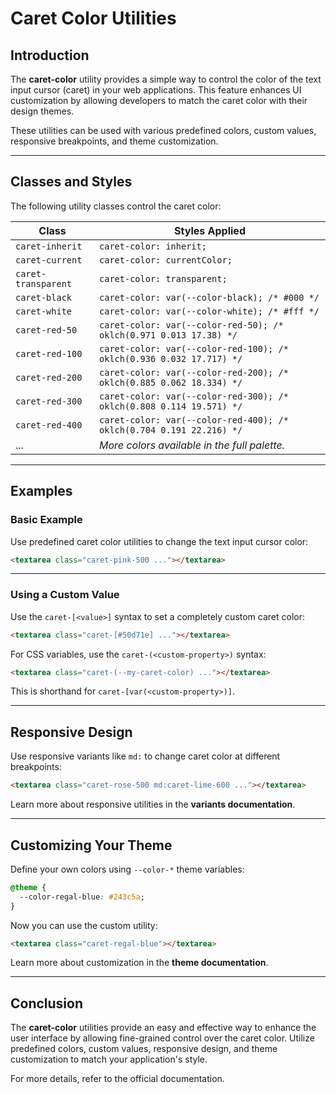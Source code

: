 # Caret Color Utilities

## Introduction
The **caret-color** utility provides a simple way to control the color of the text input cursor (caret) in your web applications. This feature enhances UI customization by allowing developers to match the caret color with their design themes.

These utilities can be used with various predefined colors, custom values, responsive breakpoints, and theme customization.

---

## Classes and Styles
The following utility classes control the caret color:

| Class | Styles Applied |
|--------|----------------------|
| `caret-inherit` | `caret-color: inherit;` |
| `caret-current` | `caret-color: currentColor;` |
| `caret-transparent` | `caret-color: transparent;` |
| `caret-black` | `caret-color: var(--color-black); /* #000 */` |
| `caret-white` | `caret-color: var(--color-white); /* #fff */` |
| `caret-red-50` | `caret-color: var(--color-red-50); /* oklch(0.971 0.013 17.38) */` |
| `caret-red-100` | `caret-color: var(--color-red-100); /* oklch(0.936 0.032 17.717) */` |
| `caret-red-200` | `caret-color: var(--color-red-200); /* oklch(0.885 0.062 18.334) */` |
| `caret-red-300` | `caret-color: var(--color-red-300); /* oklch(0.808 0.114 19.571) */` |
| `caret-red-400` | `caret-color: var(--color-red-400); /* oklch(0.704 0.191 22.216) */` |
| ... | _More colors available in the full palette._ |

---

## Examples

### Basic Example
Use predefined caret color utilities to change the text input cursor color:

```html
<textarea class="caret-pink-500 ..."></textarea>
```

---

### Using a Custom Value
Use the `caret-[<value>]` syntax to set a completely custom caret color:

```html
<textarea class="caret-[#50d71e] ..."></textarea>
```

For CSS variables, use the `caret-(<custom-property>)` syntax:

```html
<textarea class="caret-(--my-caret-color) ..."></textarea>
```
This is shorthand for `caret-[var(<custom-property>)]`.

---

## Responsive Design
Use responsive variants like `md:` to change caret color at different breakpoints:

```html
<textarea class="caret-rose-500 md:caret-lime-600 ..."></textarea>
```
Learn more about responsive utilities in the **variants documentation**.

---

## Customizing Your Theme
Define your own colors using `--color-*` theme variables:

```css
@theme {
  --color-regal-blue: #243c5a;
}
```
Now you can use the custom utility:

```html
<textarea class="caret-regal-blue"></textarea>
```
Learn more about customization in the **theme documentation**.

---

## Conclusion
The **caret-color** utilities provide an easy and effective way to enhance the user interface by allowing fine-grained control over the caret color. Utilize predefined colors, custom values, responsive design, and theme customization to match your application's style.

For more details, refer to the official documentation.

